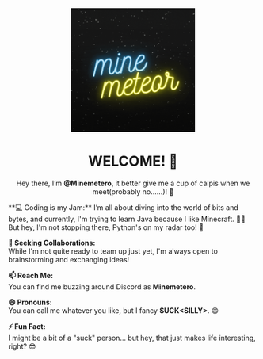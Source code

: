 <div align="center">
  <a href="https://github.com/Minemetero/Minemetero">
    <img src="head.gif" alt="head" width="250" height="250">
  </a>


# **WELCOME! 🚀**

Hey there, I’m **@Minemetero**, it better give me a cup of calpis when we meet(probably no......)! 👋
</div>
**💻 Coding is my Jam:**  
I’m all about diving into the world of bits and bytes, and currently, I'm trying to learn Java because I like Minecraft. 🧙‍♂️ But hey, I'm not stopping there, Python's on my radar too! 🐍

**💞 Seeking Collaborations:**  
While I'm not quite ready to team up just yet, I'm always open to brainstorming and exchanging ideas!

**📫 Reach Me:**  
You can find me buzzing around Discord as **Minemetero**.

**😄 Pronouns:**  
You can call me whatever you like, but I fancy **SUCK<**SILLY**>**. 😄

**⚡ Fun Fact:**  
I might be a bit of a "suck" person... but hey, that just makes life interesting, right? 😎
